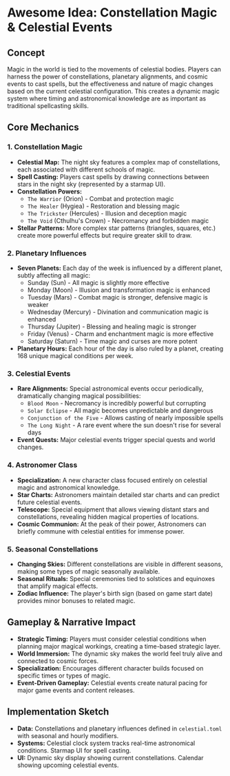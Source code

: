 # Awesome Idea: Constellation Magic & Celestial Events

## Concept

Magic in the world is tied to the movements of celestial bodies. Players can harness the power of constellations, planetary alignments, and cosmic events to cast spells, but the effectiveness and nature of magic changes based on the current celestial configuration. This creates a dynamic magic system where timing and astronomical knowledge are as important as traditional spellcasting skills.

## Core Mechanics

### 1. Constellation Magic

*   **Celestial Map:** The night sky features a complex map of constellations, each associated with different schools of magic.
*   **Spell Casting:** Players cast spells by drawing connections between stars in the night sky (represented by a starmap UI).
*   **Constellation Powers:**
    *   `The Warrior` (Orion) - Combat and protection magic
    *   `The Healer` (Hygiea) - Restoration and blessing magic
    *   `The Trickster` (Hercules) - Illusion and deception magic
    *   `The Void` (Cthulhu's Crown) - Necromancy and forbidden magic
*   **Stellar Patterns:** More complex star patterns (triangles, squares, etc.) create more powerful effects but require greater skill to draw.

### 2. Planetary Influences

*   **Seven Planets:** Each day of the week is influenced by a different planet, subtly affecting all magic:
    *   Sunday (Sun) - All magic is slightly more effective
    *   Monday (Moon) - Illusion and transformation magic is enhanced
    *   Tuesday (Mars) - Combat magic is stronger, defensive magic is weaker
    *   Wednesday (Mercury) - Divination and communication magic is enhanced
    *   Thursday (Jupiter) - Blessing and healing magic is stronger
    *   Friday (Venus) - Charm and enchantment magic is more effective
    *   Saturday (Saturn) - Time magic and curses are more potent
*   **Planetary Hours:** Each hour of the day is also ruled by a planet, creating 168 unique magical conditions per week.

### 3. Celestial Events

*   **Rare Alignments:** Special astronomical events occur periodically, dramatically changing magical possibilities:
    *   `Blood Moon` - Necromancy is incredibly powerful but corrupting
    *   `Solar Eclipse` - All magic becomes unpredictable and dangerous
    *   `Conjunction of the Five` - Allows casting of nearly impossible spells
    *   `The Long Night` - A rare event where the sun doesn't rise for several days
*   **Event Quests:** Major celestial events trigger special quests and world changes.

### 4. Astronomer Class

*   **Specialization:** A new character class focused entirely on celestial magic and astronomical knowledge.
*   **Star Charts:** Astronomers maintain detailed star charts and can predict future celestial events.
*   **Telescope:** Special equipment that allows viewing distant stars and constellations, revealing hidden magical properties of locations.
*   **Cosmic Communion:** At the peak of their power, Astronomers can briefly commune with celestial entities for immense power.

### 5. Seasonal Constellations

*   **Changing Skies:** Different constellations are visible in different seasons, making some types of magic seasonally available.
*   **Seasonal Rituals:** Special ceremonies tied to solstices and equinoxes that amplify magical effects.
*   **Zodiac Influence:** The player's birth sign (based on game start date) provides minor bonuses to related magic.

## Gameplay & Narrative Impact

*   **Strategic Timing:** Players must consider celestial conditions when planning major magical workings, creating a time-based strategic layer.
*   **World Immersion:** The dynamic sky makes the world feel truly alive and connected to cosmic forces.
*   **Specialization:** Encourages different character builds focused on specific times or types of magic.
*   **Event-Driven Gameplay:** Celestial events create natural pacing for major game events and content releases.

## Implementation Sketch

*   **Data:** Constellations and planetary influences defined in `celestial.toml` with seasonal and hourly modifiers.
*   **Systems:** Celestial clock system tracks real-time astronomical conditions. Starmap UI for spell casting.
*   **UI:** Dynamic sky display showing current constellations. Calendar showing upcoming celestial events.